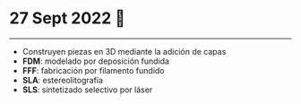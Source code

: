 # 27 Sept 2022 🍙
---
- Construyen piezas en 3D mediante la adición de capas
- **FDM**: modelado por deposición fundida
- **FFF**: fabricación por filamento fundido
- **SLA**: estereolitografía
- **SLS**: sintetizado selectivo por láser